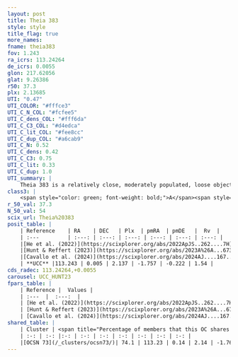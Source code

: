 ```yaml
---
layout: post
title: Theia 383
style: style
title_flag: true
more_names: 
fname: theia383
fov: 1.243
ra_icrs: 113.24264
de_icrs: 0.0055
glon: 217.62056
glat: 9.26386
r50: 37.3
plx: 2.13685
UTI: "0.47"
UTI_COLOR: "#fffce3"
UTI_C_N_COL: "#fcfee5"
UTI_C_dens_COL: "#fff6da"
UTI_C_C3_COL: "#d4edca"
UTI_C_lit_COL: "#fee8cc"
UTI_C_dup_COL: "#a6cab9"
UTI_C_N: 0.52
UTI_C_dens: 0.42
UTI_C_C3: 0.75
UTI_C_lit: 0.33
UTI_C_dup: 1.0
UTI_summary: |
    Theia 383 is a relatively close, moderately populated, loose object of high C3 quality. It was recently reported in the literature. This object shares a significant percentage of members with a later reported entry.
class3: |
    <span style="color: green; font-weight: bold;">A</span><span style="color: #FFC300; font-weight: bold;">B</span>
r_50_val: 37.3
N_50_val: 54
scix_url: Theia%20383
posit_table: |
    | Reference    | RA    | DEC   | Plx  | pmRA  | pmDE   |  Rv  |
    | :---         | :---: | :---: | :---: | :---: | :---: | :---: |
    |[He et al. (2022)](https://scixplorer.org/abs/2022ApJS..262....7H) | 113.19 | 0.191 | 2.147 | -1.761 | -0.3 | -- |
    |[Hunt & Reffert (2023)](https://scixplorer.org/abs/2023A%26A...673A.114H) | 113.165 | 0.323 | 2.103 | -1.736 | -0.086 | 0.533 |
    |[Cavallo et al. (2024)](https://scixplorer.org/abs/2024AJ....167...12C) | 113.239 | -0.461 | 2.11 | -- | -- | -- |
    | **UCC** |113.243 | 0.005 | 2.137 | -1.757 | -0.222 | 1.54 | 
cds_radec: 113.24264,+0.0055
carousel: UCC_HUNT23
fpars_table: |
    | Reference |  Values |
    | :---  |  :---:  |
    | [He et al. (2022)](https://scixplorer.org/abs/2022ApJS..262....7H) | `A0=0.4, logAge=8.45` |
    | [Hunt & Reffert (2023)](https://scixplorer.org/abs/2023A%26A...673A.114H) | `AV50=0.109, diffAV50=0.533, MOD50=8.274, logAge50=8.144` |
    | [Cavallo et al. (2024)](https://scixplorer.org/abs/2024AJ....167...12C) | `AV50=0.3, dMod50=8.48, logAge50=8.34, [Fe/H]50=0.37` |
shared_table: |
    | Cluster | <span title="Percentage of members that this OC shares with the ones listed">%</span>   | RA   | DEC   | Plx   | pmRA  | pmDE  | Rv | UTI |
    | :-: | :-: |:-: | :-: | :-: | :-: | :-: | :-: | :-: |
    |[OCSN 73](/_clusters/ocsn73/)| 74.1 | 113.23 | 0.14 | 2.14 | -1.76 | -0.29 | 1.43 |0.01 |
---
```

